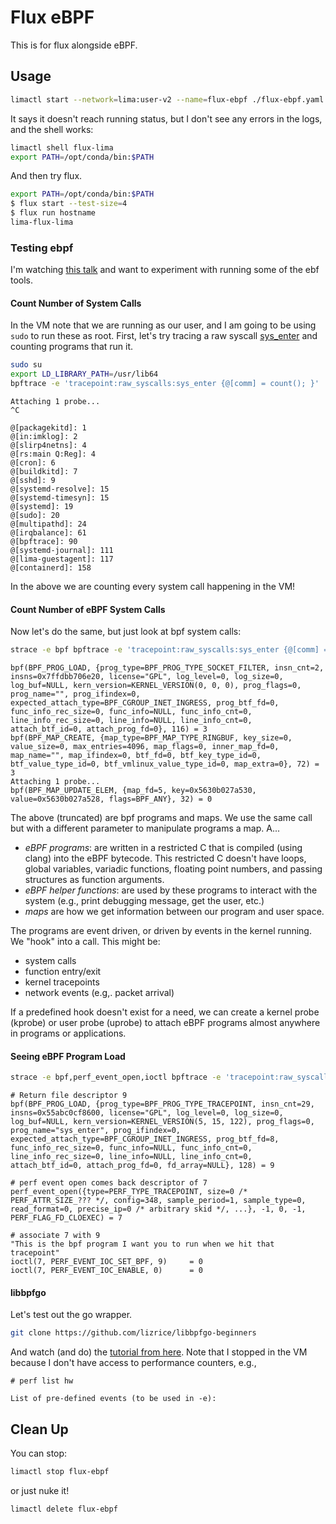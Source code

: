 # Flux eBPF

This is for flux alongside eBPF.
 
## Usage

```bash
limactl start --network=lima:user-v2 --name=flux-ebpf ./flux-ebpf.yaml
```

It says it doesn't reach running status, but I don't see any errors in the logs, and the shell works:

```bash
limactl shell flux-lima
export PATH=/opt/conda/bin:$PATH
```

And then try flux.

```bash
export PATH=/opt/conda/bin:$PATH
$ flux start --test-size=4
$ flux run hostname
lima-flux-lima
```

### Testing ebpf

I'm watching [this talk](https://www.youtube.com/watch?v=uBqRv8bDroc) and want to experiment with running some of the ebf tools.

#### Count Number of System Calls

In the VM note that we are running as our user, and I am going to be using `sudo` to run these as root. First, let's try tracing a raw syscall [sys_enter](https://www.kernel.org/doc/Documentation/trace/events.txt) and counting programs that run it.

```bash
sudo su
export LD_LIBRARY_PATH=/usr/lib64
bpftrace -e 'tracepoint:raw_syscalls:sys_enter {@[comm] = count(); }'
```
```console
Attaching 1 probe...
^C

@[packagekitd]: 1
@[in:imklog]: 2
@[slirp4netns]: 4
@[rs:main Q:Reg]: 4
@[cron]: 6
@[buildkitd]: 7
@[sshd]: 9
@[systemd-resolve]: 15
@[systemd-timesyn]: 15
@[systemd]: 19
@[sudo]: 20
@[multipathd]: 24
@[irqbalance]: 61
@[bpftrace]: 90
@[systemd-journal]: 111
@[lima-guestagent]: 117
@[containerd]: 158
```

In the above we are counting every system call happening in the VM!

#### Count Number of eBPF System Calls

Now let's do the same, but just look at bpf system calls:

```bash
strace -e bpf bpftrace -e 'tracepoint:raw_syscalls:sys_enter {@[comm] = count(); }'
```
```console
bpf(BPF_PROG_LOAD, {prog_type=BPF_PROG_TYPE_SOCKET_FILTER, insn_cnt=2, insns=0x7ffdbb706e20, license="GPL", log_level=0, log_size=0, log_buf=NULL, kern_version=KERNEL_VERSION(0, 0, 0), prog_flags=0, prog_name="", prog_ifindex=0, expected_attach_type=BPF_CGROUP_INET_INGRESS, prog_btf_fd=0, func_info_rec_size=0, func_info=NULL, func_info_cnt=0, line_info_rec_size=0, line_info=NULL, line_info_cnt=0, attach_btf_id=0, attach_prog_fd=0}, 116) = 3
bpf(BPF_MAP_CREATE, {map_type=BPF_MAP_TYPE_RINGBUF, key_size=0, value_size=0, max_entries=4096, map_flags=0, inner_map_fd=0, map_name="", map_ifindex=0, btf_fd=0, btf_key_type_id=0, btf_value_type_id=0, btf_vmlinux_value_type_id=0, map_extra=0}, 72) = 3
Attaching 1 probe...
bpf(BPF_MAP_UPDATE_ELEM, {map_fd=5, key=0x5630b027a530, value=0x5630b027a528, flags=BPF_ANY}, 32) = 0
```

The above (truncated) are bpf programs and maps.  We use the same call but with a different parameter to manipulate programs a map. A...

 - *eBPF programs*: are written in a restricted C that is compiled (using clang) into the eBPF bytecode. This restricted C doesn't have loops, global variables, variadic functions, floating point numbers, and passing structures as function arguments.
 - *eBPF helper functions*: are used by these programs to interact with the system (e.g., print debugging message, get the user, etc.)
 - *maps* are how we get information between our program and user space.

The programs are event driven, or driven by events in the kernel running. We "hook" into a call. This might be:

 - system calls 
 - function entry/exit
 - kernel tracepoints
 - network events (e.g,. packet arrival)

If a predefined hook doesn't exist for a need, we can create a kernel probe (kprobe) or user probe (uprobe) to attach eBPF programs almost anywhere in programs or applications.

#### Seeing eBPF Program Load

```bash
strace -e bpf,perf_event_open,ioctl bpftrace -e 'tracepoint:raw_syscalls:sys_enter {@[comm] = count(); }'
```
```
# Return file descriptor 9
bpf(BPF_PROG_LOAD, {prog_type=BPF_PROG_TYPE_TRACEPOINT, insn_cnt=29, insns=0x55abc0cf8600, license="GPL", log_level=0, log_size=0, log_buf=NULL, kern_version=KERNEL_VERSION(5, 15, 122), prog_flags=0, prog_name="sys_enter", prog_ifindex=0, expected_attach_type=BPF_CGROUP_INET_INGRESS, prog_btf_fd=8, func_info_rec_size=0, func_info=NULL, func_info_cnt=0, line_info_rec_size=0, line_info=NULL, line_info_cnt=0, attach_btf_id=0, attach_prog_fd=0, fd_array=NULL}, 128) = 9

# perf event open comes back descriptor of 7
perf_event_open({type=PERF_TYPE_TRACEPOINT, size=0 /* PERF_ATTR_SIZE_??? */, config=348, sample_period=1, sample_type=0, read_format=0, precise_ip=0 /* arbitrary skid */, ...}, -1, 0, -1, PERF_FLAG_FD_CLOEXEC) = 7

# associate 7 with 9
"This is the bpf program I want you to run when we hit that tracepoint"
ioctl(7, PERF_EVENT_IOC_SET_BPF, 9)     = 0
ioctl(7, PERF_EVENT_IOC_ENABLE, 0)      = 0
```
#### libbpfgo

Let's test out the go wrapper.

```bash
git clone https://github.com/lizrice/libbpfgo-beginners
```

And watch (and do) the [tutorial from here](https://youtu.be/uBqRv8bDroc?si=NMtq4T6MT9nJpdYY&t=898). Note that I stopped in the VM because I don't have access to performance counters, e.g.,

```
# perf list hw

List of pre-defined events (to be used in -e):
```

## Clean Up

You can stop:

```bash
limactl stop flux-ebpf
```

or just nuke it!

```bash
limactl delete flux-ebpf
```
